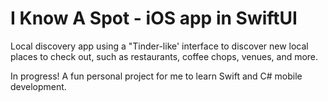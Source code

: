 # I Know A Spot - iOS app in SwiftUI
Local discovery app using a "Tinder-like' interface to discover new local places to check out, such as restaurants, coffee chops, venues, and more.

In progress! A fun personal project for me to learn Swift and C# mobile development.
